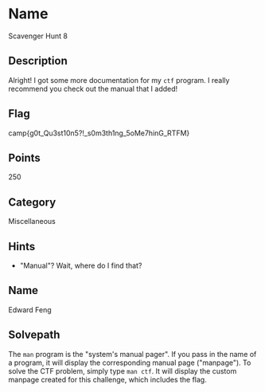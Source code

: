 # Name
Scavenger Hunt 8

## Description
Alright!
I got some more documentation for my `ctf` program.
I really recommend you check out the manual that I added!

## Flag
camp{g0t_Qu3st10n5?!_s0m3th1ng_5oMe7hinG_RTFM}

## Points
250

## Category
Miscellaneous

## Hints
* "Manual"? Wait, where do I find that?

## Name
Edward Feng

## Solvepath
The `man` program is the "system's manual pager".
If you pass in the name of a program, it will display the corresponding manual page ("manpage").
To solve the CTF problem, simply type `man ctf`.
It will display the custom manpage created for this challenge, which includes the flag.
